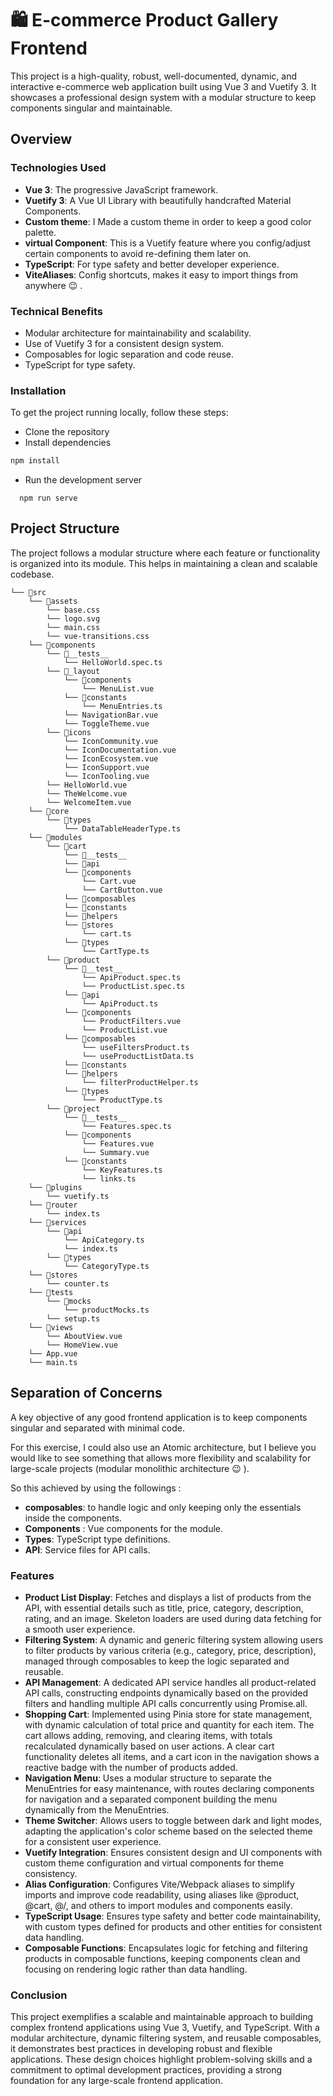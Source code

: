 # 🛍️ E-commerce Product Gallery Frontend

This project is a high-quality, robust, well-documented, dynamic, and interactive e-commerce web application built using Vue 3 and Vuetify 3. It showcases a professional design system with a modular structure to keep components singular and maintainable.

## Overview

### Technologies Used

- **Vue 3**: The progressive JavaScript framework.
- **Vuetify 3**: A Vue UI Library with beautifully handcrafted Material Components.
- **Custom theme**: I Made a custom theme in order to keep a good color palette.
- **virtual Component**: This is a Vuetify feature where you config/adjust certain components to avoid re-defining them later on.
- **TypeScript**: For type safety and better developer experience.
- **ViteAliases**: Config shortcuts, makes it easy to import things from anywhere :wink: .

### Technical Benefits

- Modular architecture for maintainability and scalability.
- Use of Vuetify 3 for a consistent design system.
- Composables for logic separation and code reuse.
- TypeScript for type safety.

### Installation

To get the project running locally, follow these steps:

- Clone the repository
- Install dependencies

 ```sh
 npm install
 ```

- Run the development server

```
  npm run serve
```

## Project Structure

The project follows a modular structure where each feature or functionality is organized into its module. This helps in maintaining a clean and scalable codebase.

```
└── 📁src
    └── 📁assets
        └── base.css
        └── logo.svg
        └── main.css
        └── vue-transitions.css
    └── 📁components
        └── 📁__tests__
            └── HelloWorld.spec.ts
        └── 📁_layout
            └── 📁components
                └── MenuList.vue
            └── 📁constants
                └── MenuEntries.ts
            └── NavigationBar.vue
            └── ToggleTheme.vue
        └── 📁icons
            └── IconCommunity.vue
            └── IconDocumentation.vue
            └── IconEcosystem.vue
            └── IconSupport.vue
            └── IconTooling.vue
        └── HelloWorld.vue
        └── TheWelcome.vue
        └── WelcomeItem.vue
    └── 📁core
        └── 📁types
            └── DataTableHeaderType.ts
    └── 📁modules
        └── 📁cart
            └── 📁__tests__
            └── 📁api
            └── 📁components
                └── Cart.vue
                └── CartButton.vue
            └── 📁composables
            └── 📁constants
            └── 📁helpers
            └── 📁stores
                └── cart.ts
            └── 📁types
                └── CartType.ts
        └── 📁product
            └── 📁__test__
                └── ApiProduct.spec.ts
                └── ProductList.spec.ts
            └── 📁api
                └── ApiProduct.ts
            └── 📁components
                └── ProductFilters.vue
                └── ProductList.vue
            └── 📁composables
                └── useFiltersProduct.ts
                └── useProductListData.ts
            └── 📁constants
            └── 📁helpers
                └── filterProductHelper.ts
            └── 📁types
                └── ProductType.ts
        └── 📁project
            └── 📁__tests__
                └── Features.spec.ts
            └── 📁components
                └── Features.vue
                └── Summary.vue
            └── 📁constants
                └── KeyFeatures.ts
                └── links.ts
    └── 📁plugins
        └── vuetify.ts
    └── 📁router
        └── index.ts
    └── 📁services
        └── 📁api
            └── ApiCategory.ts
            └── index.ts
        └── 📁types
            └── CategoryType.ts
    └── 📁stores
        └── counter.ts
    └── 📁tests
        └── 📁mocks
            └── productMocks.ts
        └── setup.ts
    └── 📁views
        └── AboutView.vue
        └── HomeView.vue
    └── App.vue
    └── main.ts
```

## Separation of Concerns

A key objective of any good frontend application is to keep components singular and separated with minimal code.

For this exercise, I could also use an Atomic architecture, but I believe you would like to see something that allows more flexibility and scalability for large-scale projects (modular monolithic architecture :wink: ).

So this achieved by using the followings :

- **composables**: to handle logic and only keeping only the essentials inside the components.
- **Components** : Vue components for the module.
- **Types**: TypeScript type definitions.
- **API**: Service files for API calls.

### Features

- **Product List Display**: Fetches and displays a list of products from the API, with essential details such as title, price, category, description, rating, and an image. Skeleton loaders are used during data fetching for a smooth user experience.
- **Filtering System**: A dynamic and generic filtering system allowing users to filter products by various criteria (e.g., category, price, description), managed through composables to keep the logic separated and reusable.
- **API Management**: A dedicated API service handles all product-related API calls, constructing endpoints dynamically based on the provided filters and handling multiple API calls concurrently using Promise.all.
- **Shopping Cart**: Implemented using Pinia store for state management, with dynamic calculation of total price and quantity for each item. The cart allows adding, removing, and clearing items, with totals recalculated dynamically based on user actions. A clear cart functionality deletes all items, and a cart icon in the navigation shows a reactive badge with the number of products added.
- **Navigation Menu**: Uses a modular structure to separate the MenuEntries for easy maintenance, with routes declaring components for navigation and a separated component building the menu dynamically from the MenuEntries.
- **Theme Switcher**: Allows users to toggle between dark and light modes, adapting the application's color scheme based on the selected theme for a consistent user experience.
- **Vuetify Integration**: Ensures consistent design and UI components with custom theme configuration and virtual components for theme consistency.
- **Alias Configuration**: Configures Vite/Webpack aliases to simplify imports and improve code readability, using aliases like @product, @cart, @/, and others to import modules and components easily.
- **TypeScript Usage**: Ensures type safety and better code maintainability, with custom types defined for products and other entities for consistent data handling.
- **Composable Functions**: Encapsulates logic for fetching and filtering products in composable functions, keeping components clean and focusing on rendering logic rather than data handling.

### Conclusion

This project exemplifies a scalable and maintainable approach to building complex frontend applications using Vue 3, Vuetify, and TypeScript. With a modular architecture, dynamic filtering system, and reusable composables, it demonstrates best practices in developing robust and flexible applications. These design choices highlight problem-solving skills and a commitment to optimal development practices, providing a strong foundation for any large-scale frontend application.
